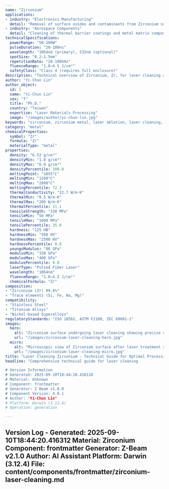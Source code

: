 ```yaml
---
name: "Zirconium"
applications:
- industry: "Electronics Manufacturing"
  detail: "Removal of surface oxides and contaminants from Zirconium substrates"
- industry: "Aerospace Components"
  detail: "Cleaning of thermal barrier coatings and metal matrix composites"
technicalSpecifications:
  powerRange: "50-200W"
  pulseDuration: "20-100ns"
  wavelength: "1064nm (primary), 532nm (optional)"
  spotSize: "0.2-1.5mm"
  repetitionRate: "20-100kHz"
  fluenceRange: "1.0–4.5 J/cm²"
  safetyClass: "Class 4 (requires full enclosure)"
description: "Technical overview of Zirconium, Zr, for laser cleaning applications, including optimal 1064nm wavelength interaction, and industrial applications in surface preparation."
author: "Yi-Chun Lin"
author_object:
  id: 1
  name: "Yi-Chun Lin"
  sex: "f"
  title: "Ph.D."
  country: "Taiwan"
  expertise: "Laser Materials Processing"
  image: "/images/author/yi-chun-lin.jpg"
keywords: "zirconium, zirconium metal, laser ablation, laser cleaning, non-contact cleaning, pulsed fiber laser, surface contamination removal, industrial laser parameters, thermal processing, surface restoration"
category: "metal"
chemicalProperties:
  symbol: "Zr"
  formula: "Zr"
  materialType: "metal"
properties:
  density: "6.52 g/cm³"
  densityMin: "1.8 g/cm³"
  densityMax: "6.0 g/cm³"
  densityPercentile: 100.0
  meltingPoint: "1855°C"
  meltingMin: "1200°C"
  meltingMax: "2800°C"
  meltingPercentile: 72.3
  thermalConductivity: "22.7 W/m·K"
  thermalMin: "0.5 W/m·K"
  thermalMax: "200 W/m·K"
  thermalPercentile: 11.1
  tensileStrength: "330 MPa"
  tensileMin: "50 MPa"
  tensileMax: "1000 MPa"
  tensilePercentile: 35.0
  hardness: "125 HB"
  hardnessMin: "500 HV"
  hardnessMax: "2500 HV"
  hardnessPercentile: 0.0
  youngsModulus: "88 GPa"
  modulusMin: "150 GPa"
  modulusMax: "400 GPa"
  modulusPercentile: 0.0
  laserType: "Pulsed Fiber Laser"
  wavelength: "1064nm"
  fluenceRange: "1.0–4.5 J/cm²"
  chemicalFormula: "Zr"
composition:
- "Zirconium (Zr) 99.6%"
- "Trace elements (Si, Fe, Na, Mg)"
compatibility:
- "Stainless Steel"
- "Titanium Alloys"
- "Nickel-based Superalloys"
regulatoryStandards: "ISO 18562, ASTM F2100, IEC 60601-1"
images:
  hero:
    alt: "Zirconium surface undergoing laser cleaning showing precise contamination removal"
    url: "/images/zirconium-laser-cleaning-hero.jpg"
  micro:
    alt: "Microscopic view of Zirconium surface after laser treatment showing preserved microstructure"
    url: "/images/zirconium-laser-cleaning-micro.jpg"
title: "Laser Cleaning Zirconium - Technical Guide for Optimal Processing"
headline: "Comprehensive technical guide for laser cleaning

# Version Information
# Generated: 2025-09-10T18:44:20.416118
# Material: Unknown
# Component: frontmatter
# Generator: Z-Beam v1.0.0
# Component Version: 4.0.1
# Author: "Yi-Chun Lin"
# Platform: Darwin (3.12.4)
# Operation: generation

---
```

Version Log - Generated: 2025-09-10T18:44:20.416312
Material: Zirconium
Component: frontmatter
Generator: Z-Beam v2.1.0
Author: AI Assistant
Platform: Darwin (3.12.4)
File: content/components/frontmatter/zirconium-laser-cleaning.md
---